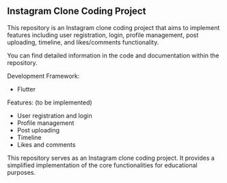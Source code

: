 ## Instagram Clone Coding Project

This repository is an Instagram clone coding project that aims to implement features including user registration, login, profile management, post uploading, timeline, and likes/comments functionality.

You can find detailed information in the code and documentation within the repository.

Development Framework:
- Flutter

Features:
(to be implemented)
- User registration and login
- Profile management
- Post uploading
- Timeline
- Likes and comments

This repository serves as an Instagram clone coding project. 
It provides a simplified implementation of the core functionalities for educational purposes. 

